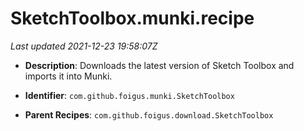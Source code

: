 # SketchToolbox.munki.recipe

_Last updated 2021-12-23 19:58:07Z_

- **Description**: Downloads the latest version of Sketch Toolbox and imports it into Munki.

- **Identifier**: `com.github.foigus.munki.SketchToolbox`

- **Parent Recipes**: `com.github.foigus.download.SketchToolbox`